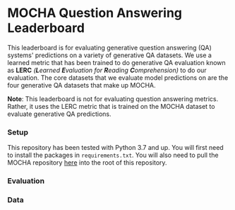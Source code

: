 # MOCHA Question Answering Leaderboard

This leaderboard is for evaluating generative question answering (QA) systems' predictions on a variety of generative QA datasets. 
We use a learned metric that has been trained to do generative QA evaluation known as **LERC** *(**L**earned **E**valuation for **R**eading **C**omprehension)* to do our evaluation.
The core datasets that we evaluate model predictions on are the four generative QA datasets that make up MOCHA.

**Note**: This leaderboard is not for evaluating question answering metrics. 
Rather, it uses the LERC metric that is trained on the MOCHA dataset to evaluate generative QA predictions.

### Setup
This repository has been tested with Python 3.7 and up. 
You will first need to install the packages in `requirements.txt`.
You will also need to pull the MOCHA repository [here](https://github.com/anthonywchen/mocha) into the root of this repository.

### Evaluation


### Data